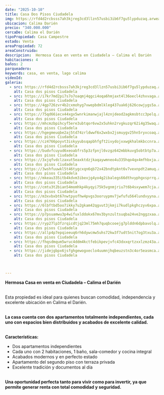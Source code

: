```yaml
---
date: "2025-10-10"
title: Casa Dos Pisos Ciudadela
img: https://rfd4d2rcbsss7ah3kjreg3cd3llzn57usbi3ib6f7gu5lypduzaq.arweave.net/iUfB6iIMpS-A-1JiQ2xD2teW9_SQUbQHxfmp1eHjpkE
ubicacion: Calima Darién
precio: "340.000.000"
cercaDe: Calima el Darién
tipoPropiedad: Casa Campestre
estado: Venta
areaPropiedad: 72
areaConstruida: 
descripcion:  Hermosa Casa en venta en Ciudadela – Calima el Darién
habitaciones: 4
baños: 2
parqueadero: 
keywords: casa, en venta, lago calima
videoId: 
galeria:
  - src: https://rfd4d2rcbsss7ah3kjreg3cd3llzn57usbi3ib6f7gu5lypduzaq.arweave.net/iUfB6iIMpS-A-1JiQ2xD2teW9_SQUbQHxfmp1eHjpkE
    alt: Casa dos pisos Ciudadela
  - src: https://i7kr7md2pi7s7o7oaqmj4qgci4oqa6hmjaxt4l36oecl4zhxvaga.arweave.net/R9UfsHp6Py-77gQYnkDCRx0AeOxILz4vfnEEvmT3qAw
    alt: Casa dos pisos Ciudadela
  - src: https://4gp726zvr4b2cxmohyg7vwepbdmlkleg437uak6j626cowjygs5a.arweave.net/4Z_9ezWPA6Fdjj4N-tiPCNi1LIbm_0Aryfa8J1k4NLo
    alt: Casa dos pisos Ciudadela
  - src: https://75qd66iecx44xgx5wnrkimanwjajl4znjdeod2agkmsbtcc3pelq.arweave.net/_2A_eQQV-cua_bNipDANskCV8y1IyOHoBlMkGYhbeRc
    alt: Casa dos pisos Ciudadela
  - src: https://mhcmzbpihcyf5ere3ubtqor6vw2x5uhkn2rvgkuzqr62i4g35waq.arweave.net/YcTMheg4sF6SJN0DODo-rbV-0Opuo1MqmYR9pHDb7YE
    alt: Casa dos pisos Ciudadela
  - src: https://hgegmeuqbe2aj5td74zrldwwf6x2wxbx2jsmuygv25hn5ryxcoaq.arweave.net/OYhmEpAJNAT2Y_8zFY7WL6-rXDfSZMpg1ddO3scXE4E
    alt: Casa dos pisos Ciudadela
  - src: https://cz4766poyvt3iskyyubsqapbhfgft2ivydojxxwgkhalmkbccnra.arweave.net/Fnn_ee7FZ7RJWMUDKAHhOUxZ6RXA3JvexlHAtigiE2I
    alt: Casa dos pisos Ciudadela
  - src: https://budvfcuyud6xeoabfrs5p3zfpnjl6vzgz642mbbkuvg5obtbtp7a.arweave.net/DQdSipig_XI4ASxl1-8le1K_VybPuaYEKqVN1wZhm_4
    alt: Casa dos pisos Ciudadela
  - src: https://3xjqfvdclzaxut5eaxktdzjkaqaywmneo4u335hqo4qx4mfhbxja.arweave.net/3dMC1GJeQXpPpAXVMeUqBAGLMaR3Kb308HchfjCnDdI
    alt: Casa dos pisos Ciudadela
  - src: https://3wshfuuwkl5t46tygcxqn6qb72x42bndtpknt6v7vexnpdt2amuq.arweave.net/3aRy0pZS-z56eDCvBvoB_q_NBaOb1Nn6v6ku1456Ayk
    alt: Casa dos pisos Ciudadela
  - src: https://mkeau335itb4kdvm3ibexjg4yo4g2ibalegs66dthvyphgxsprrq.arweave.net/YogKb31Ew8UOrNoCS6Tcw7htICBZDS94cz1w85ryfGM
    alt: Casa dos pisos Ciudadela
  - src: https://cmtu3t2bian54momhkp4kyqyi75k5vgnmjriu7t6b4sxywem7cja.arweave.net/EydNz0FAG94xzDqfxWIYR_qu1M1iYop-fg8lfFiM-JI
    alt: Casa dos pisos Ciudadela
  - src: https://m3xvbxbt67nwtpyofhw4pvgs3ooruypmv7jwfufu564lundvyyna.arweave.net/Zu9Q3DP322m_Dintx9TS250aYeyv02LQtO-4ujR1xho
    alt: Casa dos pisos Ciudadela
  - src: https://6lbftbd5oo7ikky7u2gkam42qgvut3jkmji7kudlpkghczyv6xpa.arweave.net/8sJZhH1zvoUrH6aMoDOagatJ7SpiUfVQa3qMcWcV9d4
    alt: Casa dos pisos Ciudadela
  - src: https://p7psuamwu3p4wifuxlddokx67mv3bynzultsuqba24ve2nggzxaa.arweave.net/f98qAZam38sgtLrGNyr--yuw4bmi5ypAINcqTTTGzcA
    alt: Casa dos pisos Ciudadela
  - src: https://ryp27lp3fzrqicdtjq23ml75mh7quqbcooejg7plddn6dpbavolq.arweave.net/jh-vrfsuYwQIc0w1ti_9Yf8KQCJziJN96xjb4bwgq5c
    alt: Casa dos pisos Ciudadela
  - src: https://allp4p7epqieeuq6rh6dywcmw5uhs72kw3f7udt5nit7og3txu3a.arweave.net/Atb-P-R8EEJSHon8PFhMt2h5f0q2y_oOfWon9xtzvTY
    alt: Casa dos pisos Ciudadela
  - src: https://fhqsdmqum5wruc4ddm4kctfebikpevjvfc43dxxqrtzxxlzmz43a.arweave.net/KeEhshRnbRoLgxs4oUykChTyVTUoubHe8Izze68szzY
    alt: Casa dos pisos Ciudadela
  - src: https://jidejgbpx6jsfghgewogxeclo4uumnjhqbeuzstn3c4or5easmca.arweave.net/SgZEmC-_kyKY5iWca5BLdylGNSeASUzKbdi46PSAkwQ
    alt: Casa dos pisos Ciudadela
  


---
```


**Hermosa Casa en venta en Ciudadela – Calima el Darién**<br><br>

Esta propiedad es ideal para quienes buscan comodidad, independencia y excelente ubicación en Calima el Darién.<br><br>

**La casa cuenta con dos apartamentos totalmente independientes, cada uno con espacios bien distribuidos y acabados de excelente calidad.**<br><br>

**Características:**<br>

- Dos apartamentos independientes
- Cada uno con 2 habitaciones, 1 baño, sala-comedor y cocina integral
- Acabados modernos y en perfecto estado
- Apartamento del segundo piso con terraza privada
- Excelente tradición y documentos al día <br><br>

**Una oportunidad perfecta tanto para vivir como para invertir, ya que permite generar renta con total comodidad y seguridad.**<BR><BR>


